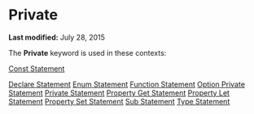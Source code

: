 
# Private <keyword>

 **Last modified:** July 28, 2015

The  **Private** keyword is used in these contexts:

 [Const Statement](99e2d1e1-ed30-77d3-3366-6438e9373308.md)

 [Declare Statement](82f68f6b-76c6-2efd-72d2-652000b3a083.md)
 [Enum Statement](22dbc78e-5ce7-f6ea-21dd-67d5db0d64d8.md)
 [Function Statement](407a6e70-b3e4-f13a-bda9-59296b288287.md)
 [Option Private Statement](bd4d8b8b-d513-62a0-7c78-45c15b462bdc.md)
 [Private Statement](f578a258-aac1-3dc5-ab1d-e74baaaf7244.md)
 [Property Get Statement](39d1fb20-653e-a174-7a98-e2b33f260d39.md)
 [Property Let Statement](ecc8c277-ca44-add3-81c9-262219b1f7d6.md)
 [Property Set Statement](462c3a14-bd67-eed7-9b5b-396283952b0b.md)
 [Sub Statement](7931d739-a61a-78ba-5b33-960c1bf908ce.md)
 [Type Statement](e253420f-2074-6c2a-49c3-6474d2439d5f.md)
